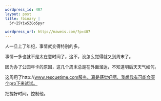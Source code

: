 ```yaml
--- 
wordpress_id: 407
layout: post
title: !binary |
  5Y+I5Yiw5ZGo5pyr

wordpress_url: http://maweis.com/?p=407
---
```

人一旦上了年纪，事情就变得特别的多。

事情一多也就不是太在意时间了，这不，没怎么觉得就又到周末了。

因为办了公园年卡的原因，这几个周末总是在外面溜达，不知道明后天天气如何。

这周用了http://www.rescuetime.com服务，真是感觉好啊，我想我有可能会买个pro下来试试。

把握好时间，控制他。
